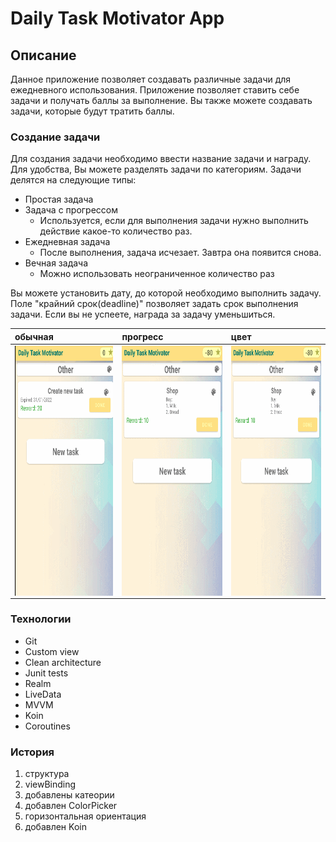 # Daily Task Motivator App
## Описание
Данное приложение позволяет создавать различные задачи для ежедневного использования.
Приложение позволяет ставить себе задачи и получать баллы за выполнение.
Вы также можете создавать задачи, которые будут тратить баллы.

### Создание задачи
Для создания задачи необходимо ввести название задачи и награду. Для удобства,
Вы можете разделять задачи по категориям.
Задачи делятся на следующие типы:
- Простая задача
- Задача с прогрессом
  - Используется, если для выполнения задачи нужно выполнить действие какое-то количество раз.
- Ежедневная задача
  - После выполнения, задача исчезает. Завтра она появится снова.
- Вечная задача
  - Можно использовать неограниченное количество раз
<p>Вы можете установить дату, до которой необходимо выполнить задачу.
Поле "крайний срок(deadline)" позволяет задать срок выполнения задачи.
Если вы не успеете, награда за задачу уменьшиться.

 обычная | прогресс | цвет
 :-------|:--------|:----
<img src="./readme_assets/gif_01.gif" height="400" align="center">|<img src="./readme_assets/gif_02.gif" height="400" align="center">|<img src="./readme_assets/gif_03.gif" height="400" align="center">

### Технологии
- Git
- Custom view
- Clean architecture
- Junit tests
- Realm
- LiveData
- MVVM
- Koin
- Coroutines

### История
1. структура
2. viewBinding
3. добавлены катеории
4. добавлен ColorPicker
5. горизонтальная ориентация
6. добавлен Koin

